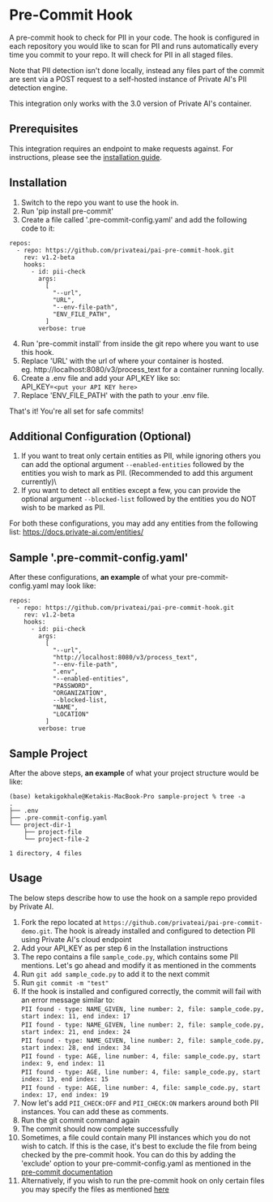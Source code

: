# Pre-Commit Hook

A pre-commit hook to check for PII in your code. The hook is configured in each repository you would like to scan for PII and runs automatically every time you commit to your repo. It will check for PII in all staged files.

Note that PII detection isn't done locally, instead any files part of the commit are sent via a POST request to a self-hosted instance of Private AI's PII detection engine.

This integration only works with the 3.0 version of Private AI's container.


## Prerequisites

This integration requires an endpoint to make requests against. For instructions, please see the [installation guide](https://docs.private-ai.com/installation/). 

## Installation 

1. Switch to the repo you want to use the hook in.
2. Run 'pip install pre-commit'
3. Create a file called '.pre-commit-config.yaml' and add the following code to it:

```
repos:
  - repo: https://github.com/privateai/pai-pre-commit-hook.git
    rev: v1.2-beta
    hooks:
      - id: pii-check
        args:
          [
            "--url",
            "URL",
            "--env-file-path",
            "ENV_FILE_PATH",
          ]
        verbose: true

```
4. Run 'pre-commit install' from inside the git repo where you want to use this hook.
5. Replace 'URL' with the url of where your container is hosted.\
     eg. http://localhost:8080/v3/process_text for a container running locally.
6. Create a .env file and add your API_KEY like so:\
    API_KEY=`<put your API KEY here>`
7. Replace 'ENV_FILE_PATH' with the path to your .env file.

That's it! You're all set for safe commits!

## Additional Configuration (Optional)
1. If you want to treat only certain entities as PII, while ignoring others you can add the optional argument ```--enabled-entities``` followed by the entities you wish to mark as PII.
    (Recommended to add this argument currently)\
2. If you want to detect all entities except a few, you can provide the optional argument ```--blocked-list``` followed by the entities you do NOT wish to be marked as PII.

For both these configurations, you may add any entities from the following list: https://docs.private-ai.com/entities/ 
  
## Sample '.pre-commit-config.yaml'
After these configurations, **an example** of what your pre-commit-config.yaml may look like:

```
repos:
  - repo: https://github.com/privateai/pai-pre-commit-hook.git
    rev: v1.2-beta
    hooks:
      - id: pii-check
        args:
          [
            "--url",
            "http://localhost:8080/v3/process_text",
            "--env-file-path",
            ".env",
            "--enabled-entities",
            "PASSWORD",
            "ORGANIZATION",
            --blocked-list,
            "NAME",
            "LOCATION"
          ]
        verbose: true

```
  


## Sample Project 

After the above steps, **an example** of what your project structure would be like:
```
(base) ketakigokhale@Ketakis-MacBook-Pro sample-project % tree -a
.
├── .env
├── .pre-commit-config.yaml
└── project-dir-1
    ├── project-file
    └── project-file-2

1 directory, 4 files
```

## Usage

The below steps describe how to use the hook on a sample repo provided by Private AI.

1. Fork the repo located at `https://github.com/privateai/pai-pre-commit-demo.git`. The hook is already installed and configured to detection PII using Private AI's cloud endpoint
2. Add your API_KEY as per step 6 in the Installation instructions
2. The repo contains a file `sample_code.py`, which contains some PII mentions. Let's go ahead and modify it as mentioned in the comments
3. Run `git add sample_code.py` to add it to the next commit
4. Run `git commit -m "test"`
5. If the hook is installed and configured correctly, the commit will fail with an error message similar to:\
    `PII found - type: NAME_GIVEN, line number: 2, file: sample_code.py, start index: 11, end index: 17` \
    `PII found - type: NAME_GIVEN, line number: 2, file: sample_code.py, start index: 21, end index: 24` \
    `PII found - type: NAME_GIVEN, line number: 2, file: sample_code.py, start index: 28, end index: 34` \
    `PII found - type: AGE, line number: 4, file: sample_code.py, start index: 9, end index: 11` \
    `PII found - type: AGE, line number: 4, file: sample_code.py, start index: 13, end index: 15` \
    `PII found - type: AGE, line number: 4, file: sample_code.py, start index: 17, end index: 19`
6. Now let's add `PII_CHECK:OFF` and `PII_CHECK:ON` markers around both PII instances. You can add these as comments.
7. Run the git commit command again
8. The commit should now complete successfully
9. Sometimes, a file could contain many PII instances which you do not wish to catch. If this is the case, it's best to exclude the file from being checked by the pre-commit hook. You can do this by adding the 'exclude' option to your pre-commit-config.yaml as mentioned in the [pre-commit documentation](https://pre-commit.com/#config-exclude)
10. Alternatively, if you wish to run the pre-commit hook on only certain files you may specify the files as mentioned [here](https://pre-commit.com/#config-files)
